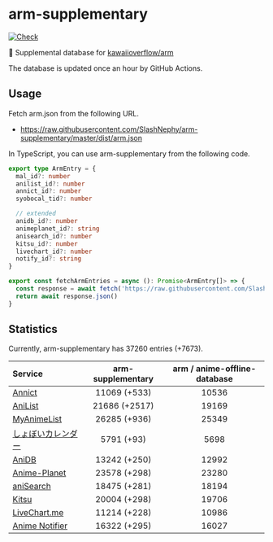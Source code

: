 # arm-supplementary

[![Check](https://github.com/SlashNephy/arm-supplementary/actions/workflows/check-node.yml/badge.svg)](https://github.com/SlashNephy/arm-supplementary/actions/workflows/check-node.yml)

💊 Supplemental database for [kawaiioverflow/arm](https://github.com/kawaiioverflow/arm)

The database is updated once an hour by GitHub Actions.

## Usage

Fetch arm.json from the following URL.

- https://raw.githubusercontent.com/SlashNephy/arm-supplementary/master/dist/arm.json

In TypeScript, you can use arm-supplementary from the following code.

```TypeScript
export type ArmEntry = {
  mal_id?: number
  anilist_id?: number
  annict_id?: number
  syobocal_tid?: number

  // extended
  anidb_id?: number
  animeplanet_id?: string
  anisearch_id?: number
  kitsu_id?: number
  livechart_id?: number
  notify_id?: string
}

export const fetchArmEntries = async (): Promise<ArmEntry[]> => {
  const response = await fetch('https://raw.githubusercontent.com/SlashNephy/arm-supplementary/master/dist/arm.json')
  return await response.json()
}
```

## Statistics

Currently, arm-supplementary has 37260 entries (+7673).

| Service                                     | arm-supplementary | arm / anime-offline-database |
| :------------------------------------------ | :---------------: | :--------------------------: |
| [Annict](https://annict.com)                |   11069 (+533)    |            10536             |
| [AniList](https://anilist.co)               |   21686 (+2517)   |            19169             |
| [MyAnimeList](https://myanimelist.net)      |   26285 (+936)    |            25349             |
| [しょぼいカレンダー](https://cal.syoboi.jp) |    5791 (+93)     |             5698             |
| [AniDB](https://anidb.net)                  |   13242 (+250)    |            12992             |
| [Anime-Planet](https://anime-planet.com)    |   23578 (+298)    |            23280             |
| [aniSearch](https://anisearch.com)          |   18475 (+281)    |            18194             |
| [Kitsu](https://kitsu.io)                   |   20004 (+298)    |            19706             |
| [LiveChart.me](https://livechart.me)        |   11214 (+228)    |            10986             |
| [Anime Notifier](https://notify.moe)        |   16322 (+295)    |            16027             |
